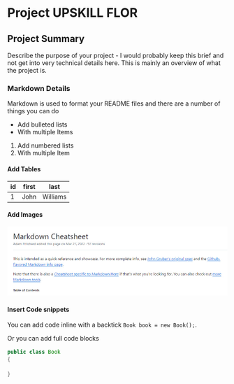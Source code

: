 # Project UPSKILL FLOR

## Project Summary

Describe the purpose of your project - I would probably keep this brief and not get into very technical details here. This is mainly an overview of what the project is.

### Markdown Details

Markdown is used to format your README files and there are a number of things you can do

* Add bulleted lists
* With multiple Items

1. Add numbered lists
2. With multiple Item

#### Add Tables

|id|first|last|
|--|-----|----|
|1|John|Williams|

#### Add Images

![Markdown Image](images/markdown.jpg "Markdown Screenshot")

#### Insert Code snippets

You can add code inline with a backtick `Book book = new Book();`.

Or you can add full code blocks

```java
public class Book
{

}
```
